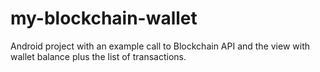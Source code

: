 # my-blockchain-wallet
Android project with an example call to Blockchain API and the view with wallet balance plus the list of transactions.
